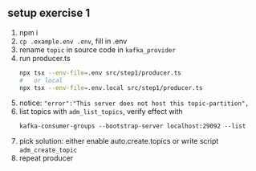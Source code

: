 ## setup exercise 1
1. npm i
2. `cp .example.env .env`, fill in .env
3. rename `topic` in source code in `kafka_provider`
4. run producer.ts
    ```sh
   npx tsx --env-file=.env src/step1/producer.ts
   #   or local
   npx tsx --env-file=.env.local src/step1/producer.ts
   ```
5. notice: `"error":"This server does not host this topic-partition",`
6. list topics with `adm_list_topics`, verify effect with
   ```shell
   kafka-consumer-groups --bootstrap-server localhost:29092 --list
   ```
7. pick solution: either enable auto.create.topics or write script `adm_create_topic`
8. repeat producer
